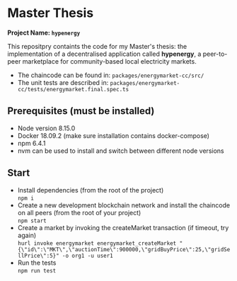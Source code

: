 # Master Thesis
**Project Name: `hypenergy`**

This repositpry containts the code for my Master's thesis: the implementation of a decentralised application called **hypenergy**, a peer-to-peer marketplace for community-based local electricity markets.

* The chaincode can be found in: `packages/energymarket-cc/src/`  
* The unit tests are described in: `packages/energymarket-cc/tests/energymarket.final.spec.ts`


## Prerequisites (must be installed)
* Node version 8.15.0
* Docker 18.09.2 (make sure installation contains docker-compose)
* npm 6.4.1
* nvm can be used to install and switch between different node versions


## Start

* Install dependencies (from the root of the project)  
`npm i`
* Create a new development blockchain network and install the chaincode on all peers (from the root of your project)  
`npm start`
* Create a market by invoking the createMarket transaction (if timeout, try again)  
`hurl invoke energymarket energymarket_createMarket "{\"id\":\"MKT\",\"auctionTime\":900000,\"gridBuyPrice\":25,\"gridSellPrice\":5}" -o org1 -u user1`
* Run the tests  
`npm run test`

